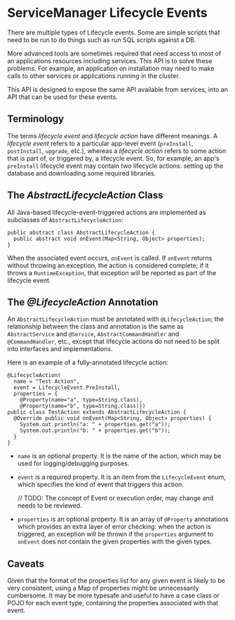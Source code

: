 # ServiceManager Lifecycle Events

There are multiple types of Lifecycle events. Some are simple scripts that need to be run to do things such as run SQL
scripts against a DB.

More advanced tools are sometimes required that need access to most of an applications resources including services.
This API is to solve these problems. For example, an application on installation may need to make calls to other services
or applications running in the cluster.

This API is designed to expose the same API available from services, into an API that can be used for these events.

## Terminology

The terms _lifecycle event_ and _lifecycle action_ have different meanings. A _lifecycle event_ refers to a particular
app-level event (`preInstall`, `postInstall`, `upgrade`, etc.), whereas a _lifecycle action_ refers to some action that
is part of, or triggered by, a lifecycle event. So, for example, an app's `preInstall` lifecycle event may contain two
lifecycle actions: setting up the database and downloading some required libraries. 

## The _AbstractLifecycleAction_ Class

All Java-based lifecycle-event-triggered actions are implemented as subclasses of `AbstractLifecycleAction`:

    public abstract class AbstractLifecycleAction {
      public abstract void onEvent(Map<String, Object> properties);
    }

When the associated event occurs, `onEvent` is called. If `onEvent` returns without throwing an exception, the action is
considered complete; if it throws a `RuntimeException`, that exception will be reported as part of the lifecycle event.

## The _@LifecycleAction_ Annotation

An `AbstractLifecycleAction` must be annotated with `@LifecycleAction`; the relationship between the class and
annotation is the same as `AbstractService` and `@Service`, `AbstractCommandHandler` and `@CommandHandler`, etc., except
that lifecycle actions do not need to be split into interfaces and implementations.

Here is an example of a fully-annotated lifecycle action:

    @LifecycleAction(
      name = "Test Action",
      event = LifecycleEvent.PreInstall,
      properties = {
        @Property(name="a", type=String.class),
        @Property(name="b", type=String.class)})
    public class TestAction extends AbstractLifecycleAction {
      @Override public void onEvent(Map<String, Object> properties) {
        System.out.println("a: " + properties.get("a"));
        System.out.println("b: " + properties.get("b"));
      }
    }

  * `name` is an optional property. It is the name of the action, which may be used for logging/debugging purposes.
  * `event` is a required property. It is an item from the `LifecycleEvent` enum, which specifies the kind of event that
    triggers this action.
    
    // TODO: The concept of Event or execution order, may change and needs to be reviewed.
    
  * `properties` is an optional property. It is an array of `@Property` annotations which provides an extra 
    layer of error checking: when the action is triggered, an exception will be thrown if the `properties` argument to
    `onEvent` does not contain the given properties with the given types.

## Caveats

Given that the format of the properties list for any given event is likely to be very consistent, using a Map of
properties might be unnecessarily cumbersome. It may be more typesafe and useful to have a case class or POJO for each
event type, containing the properties associated with that event.
